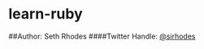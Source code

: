 learn-ruby
==========
##Author: Seth Rhodes
####Twitter Handle: [@sirhodes](https://twitter.com/sirhodes)
